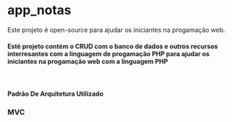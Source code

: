 # app_notas
Este projeto é open-source para ajudar os iniciantes na progamação web.<br>
<h4>Esté projeto contém o CRUD com o banco de dados e outros recursos interresantes com a linguagem de progamação PHP para ajudar os iniciantes na progamação web com a linguagem PHP<h4>
<br>
  <h4>Padrão De Arquitetura Utilizado <h3>MVC</h3></h4>
